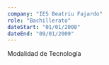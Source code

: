 ```yaml
---
company: "IES Beatriu Fajardo"
role: "Bachillerato"
dateStart: "01/01/2008"
dateEnd: "09/01/2009"
---
```


Modalidad de Tecnología
